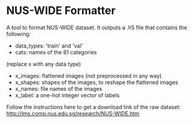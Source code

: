 # NUS-WIDE Formatter

A tool to format NUS-WIDE dataset. It outputs a .h5 file that contains the following:

* data_types: 'train' and 'val'
* cats: names of the 81 categories

(replace x with any data type)

* x_images: flattened images (not preprocessed in any way)
* x_shapes: shapes of the images, to reshape the flattened images
* x_names: file names of the images
* x_label: a one-hot integer vector of labels

Follow the instructions here to get a download link of the raw dataset:
http://lms.comp.nus.edu.sg/research/NUS-WIDE.htm